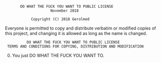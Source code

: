            DO WHAT THE FUCK YOU WANT TO PUBLIC LICENSE
                         November 2018
 
                Copyright (C) 2018 Gerolmed

Everyone is permitted to copy and distribute verbatim or modified
copies of this project, and changing it is allowed as long
as the name is changed.
 
              DO WHAT THE FUCK YOU WANT TO PUBLIC LICENSE
     TERMS AND CONDITIONS FOR COPYING, DISTRIBUTION AND MODIFICATION

 0. You just DO WHAT THE FUCK YOU WANT TO.
